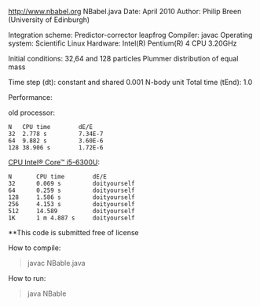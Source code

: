 http://www.nbabel.org
NBabel.java
Date: April 2010
Author:  Philip Breen (University of Edinburgh)

Integration scheme: Predictor-corrector leapfrog
Compiler: javac
Operating system:  Scientific Linux
Hardware: Intel(R) Pentium(R) 4 CPU 3.20GHz

Initial conditions: 32,64 and 128 particles Plummer distribution of equal mass

Time step (dt): constant and shared 0.001 N-body unit
Total time (tEnd): 1.0

Performance:

old processor:

    N	CPU time    	dE/E
    32	2.778 s 		7.34E-7
    64	9.882 s 		3.60E-6
    128	38.906 s		1.72E-6

[CPU Intel® Core™ i5-6300U](https://ark.intel.com/ru/products/88190/Intel-Core-i5-6300U-Processor-3M-Cache-up-to-3_00-GHz):

    N       CPU time        dE/E
    32      0.069 s         doityourself
    64      0.259 s         doityourself
    128     1.586 s         doityourself
    256     4.153 s         doityourself
    512     14.589          doityourself
    1K      1 m 4.887 s     doityourself

**This code is submitted free of license

How to compile:
>javac NBable.java

How to run:
>java NBable <full path to input file>